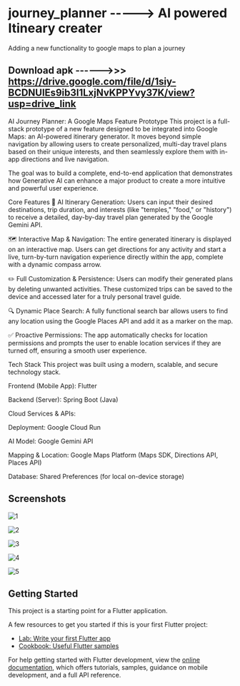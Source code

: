 # journey_planner -----> AI powered Itineary creater

Adding a new functionality to google maps to plan a journey

## Download apk ------>>>  https://drive.google.com/file/d/1siy-BCDNUIEs9ib3I1LxjNvKPPYvy37K/view?usp=drive_link

AI Journey Planner: A Google Maps Feature Prototype
This project is a full-stack prototype of a new feature designed to be integrated into Google Maps: an AI-powered itinerary generator. It moves beyond simple navigation by allowing users to create personalized, multi-day travel plans based on their unique interests, and then seamlessly explore them with in-app directions and live navigation.

The goal was to build a complete, end-to-end application that demonstrates how Generative AI can enhance a major product to create a more intuitive and powerful user experience.

Core Features
🤖 AI Itinerary Generation: Users can input their desired destinations, trip duration, and interests (like "temples," "food," or "history") to receive a detailed, day-by-day travel plan generated by the Google Gemini API.

🗺️ Interactive Map & Navigation: The entire generated itinerary is displayed on an interactive map. Users can get directions for any activity and start a live, turn-by-turn navigation experience directly within the app, complete with a dynamic compass arrow.

✏️ Full Customization & Persistence: Users can modify their generated plans by deleting unwanted activities. These customized trips can be saved to the device and accessed later for a truly personal travel guide.

🔍 Dynamic Place Search: A fully functional search bar allows users to find any location using the Google Places API and add it as a marker on the map.

✅ Proactive Permissions: The app automatically checks for location permissions and prompts the user to enable location services if they are turned off, ensuring a smooth user experience.

Tech Stack
This project was built using a modern, scalable, and secure technology stack.

Frontend (Mobile App): Flutter

Backend (Server): Spring Boot (Java)

Cloud Services & APIs:

Deployment: Google Cloud Run
    
AI Model: Google Gemini API
    
Mapping & Location: Google Maps Platform (Maps SDK, Directions API, Places API)
    
Database: Shared Preferences (for local on-device storage)



## Screenshots

![1](https://github.com/user-attachments/assets/68d6f775-aff9-4f7a-b4b8-92744dc8edff)

![2](https://github.com/user-attachments/assets/699ed36d-283f-43c2-87bd-3de50f9ea0a1)

![3](https://github.com/user-attachments/assets/f4a05cec-01ba-4f24-8df7-b23f82d4f3f7)

![4](https://github.com/user-attachments/assets/6231b745-1ba1-424e-b3f4-6f1ef242df9b)

![5](https://github.com/user-attachments/assets/42a96c35-0913-4a79-940d-cd5c024a6c17)

## Getting Started

This project is a starting point for a Flutter application.

A few resources to get you started if this is your first Flutter project:

- [Lab: Write your first Flutter app](https://docs.flutter.dev/get-started/codelab)
- [Cookbook: Useful Flutter samples](https://docs.flutter.dev/cookbook)

For help getting started with Flutter development, view the
[online documentation](https://docs.flutter.dev/), which offers tutorials,
samples, guidance on mobile development, and a full API reference.
